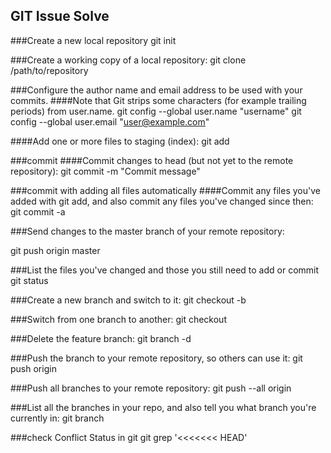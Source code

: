## GIT Issue Solve

###Create a new local repository
git init

###Create a working copy of a local repository:
git clone /path/to/repository

###Configure the author name and email address to be used with your commits.
####Note that Git strips some characters (for example trailing periods) from user.name.
git config --global user.name "username"
git config --global user.email "user@example.com"

####Add one or more files to staging (index):
git add <filename>

###commit
####Commit changes to head (but not yet to the remote repository):
git commit -m "Commit message"

###commit with adding all files automatically
####Commit any files you've added with git add, and also commit any files you've changed since then:
git commit -a

###Send changes to the master branch of your remote repository:

git push origin master

###List the files you've changed and those you still need to add or commit
git status

###Create a new branch and switch to it:
git checkout -b <branchname>

###Switch from one branch to another:
git checkout <branchname>

###Delete the feature branch:
git branch -d <branchname>
 
###Push the branch to your remote repository, so others can use it:
git push origin <branchname>
 
###Push all branches to your remote repository:	
git push --all origin
 

###List all the branches in your repo, and also tell you what branch you're currently in:
git branch

###check Conflict Status in git 
git grep '<<<<<<< HEAD'
